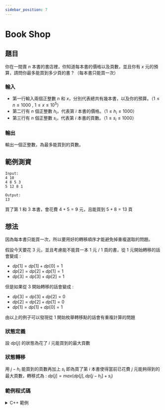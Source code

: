 ```yaml
---
sidebar_position: 7
---
```


Book Shop
===

題目
---
你在一間賣 $n$ 本書的書店裡，你知道每本書的價格以及頁數，並且你有 $x$ 元的預算，請問你最多能買到多少頁的書 ? （每本書只能買一次）

### 輸入
- 第一行輸入兩個正整數 $n$ 和 $x$，分別代表總共有幾本書，以及你的預算。（$1 \le n \le 1000$ , $1 \le x \le 10^5$）
- 第二行有 $n$ 個正整數 $h_i$，代表第 $i$ 本書的價格。（$1 \le h_i \le 1000$）
- 第三行有 $n$ 個正整數 $s_i$，代表第 $i$ 本書的頁數。（$1 \le s_i \le 1000$）

### 輸出
輸出一個正整數，為最多能買到的頁數。

範例測資
---
```
Input:
4 10
4 8 5 3
5 12 8 1

Output:
13
```

買了第 $1$ 和 $3$ 本書，會花費 $4 + 5 = 9$ 元，且能買到 $5 + 8 = 13$ 頁

想法
---
因為每本書只能買一次，所以要用好的轉移順序才能避免掉重複選取的問題。

假設今天要花 $3$ 元，並且考慮能不能買一本 $1$ 元 / 1 頁的書，從 $1$ 元開始轉移的話會變成 : 

- $dp[1] = dp[1] + dp[0] = 1$
- $dp[2] = dp[2] + dp[1] = 1$
- $dp[3] = dp[3] + dp[2] = 1$

但是如果從 $3$ 開始轉移的話會變成 :

- $dp[3] = dp[3] + dp[2] = 0$
- $dp[2] = dp[2] + dp[1] = 0$
- $dp[1] = dp[1] + dp[0] = 1$

由以上的例子可以發現從 $1$ 開始枚舉轉移點的話會有重複計算的問題


### 狀態定義
設 $dp[j]$ 的狀態為花了 $i$ 元能買到的最大頁數

### 狀態轉移
用 $j - h_i$ 能買到的頁數再加上 $s_i$ 即為買了第 $i$ 本書使得當前已花費 $j$ 元能夠得到的最大頁數，轉移式為 : $dp[j] = max(dp[j], dp[j - h_i] + s_i)$

### 範例程式碼
<details>
<summary>C++ 範例 </summary>

```cpp
#include <bits/stdc++.h>
#define int long long 
#define IO ios_base::sync_with_stdio(0), cin.tie(0)
using namespace std;

int h[1005], s[1005], dp[100005];

signed main() {
    IO;
    int n, x;
    cin >> n >> x;
    for(int i = 0; i < n; i++) {
        cin >> h[i];
    }
    for(int i = 0; i < n; i++) {
        cin >> s[i];
    }
    for(int i = 0; i < n; i++) {
        for(int j = x; j >= h[i]; j--) {
            dp[j] = max(dp[j], dp[j - h[i]] + s[i]);
        }
    }
    cout << dp[x];
}
```
</details>